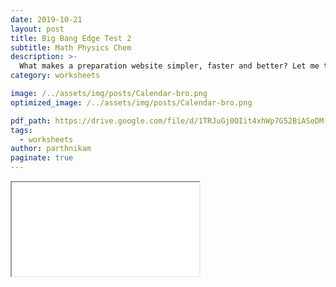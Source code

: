 ```yaml
---
date: 2019-10-21
layout: post
title: Big Bang Edge Test 2
subtitle: Math Physics Chem
description: >-
  What makes a preparation website simpler, faster and better? Let me tell you ...
category: worksheets

image: /../assets/img/posts/Calendar-bro.png
optimized_image: /../assets/img/posts/Calendar-bro.png

pdf_path: https://drive.google.com/file/d/1TRJuGj0OIit4xhWp7G52BiASeDM-fyWM/preview?usp=drive_link
tags:
  - worksheets
author: parthnikam
paginate: true
---
```


<iframe class="embed-pdf" src="{{ page.pdf_path }}#toolbar=0" seamless="seamless" scrolling="no" style="overflow:hidden"></iframe>
